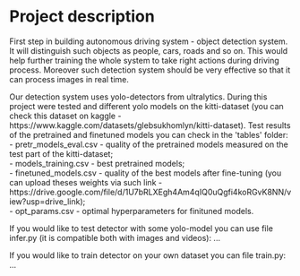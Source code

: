 # Project description
<p>First step in building autonomous driving system - object detection system. It will distinguish such objects as people, cars, roads and so on. 
This would help further training the whole system to take right actions during driving process. 
Moreover such detection system should be very effective so that it can process images in real time.</p>

<p>Our detection system uses yolo-detectors from ultralytics. During this project were tested and different yolo models on the kitti-dataset (you can check this dataset on kaggle - https://www.kaggle.com/datasets/glebsukhomlyn/kitti-dataset). Test results of the pretrained and finetuned models you can check in the 'tables' folder: 
<br> - pretr_models_eval.csv - quality of the pretrained models measured on the test part of the kitti-dataset;
<br> - models_training.csv - best pretrained models;
<br> - finetuned_models.csv - quality of the best models after fine-tuning (you can upload theses weights via such link - https://drive.google.com/file/d/1U7bRLXEgh4Am4qIQ0uQgfi4koRGvK8NN/view?usp=drive_link);
<br> - opt_params.csv - optimal hyperparameters for finituned models.</p>

If you would like to test detector with some yolo-model you can use file infer.py (it is compatible both with images and videos):
...

If you would like to train detector on your own dataset you can file train.py:
...

